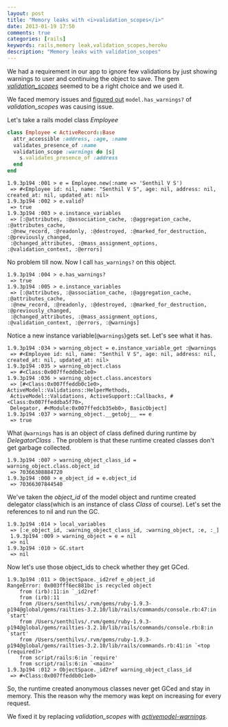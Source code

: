 ```yaml
---
layout: post
title: "Memory leaks with <i>validation_scopes</i>"
date: 2013-01-19 17:50
comments: true
categories: [rails]
keywords: rails,memory leak,validation_scopes,heroku
description: "Memory leaks with validation_scopes"
---
```


We had a requirement in our app to ignore few validations by just showing warnings to user and continuing the object to save.
The gem [_validation_scopes_](https://github.com/gtd/validation_scopes) seemed to be a right choice and we used it.

We faced memory issues and [figured out](/blog/2013/01/19/how-we-debugged-rails-memory-leak/)
<code>model.has_warnings?</code> of _validation_scopes_ was causing issue.

<!--more-->
Let's take a rails model class _Employee_
``` ruby
class Employee < ActiveRecord::Base
  attr_accessible :address, :age, :name
  validates_presence_of :name
  validation_scope :warnings do |s|
    s.validates_presence_of :address
  end
end
```

```
1.9.3p194 :001 > e = Employee.new(:name => 'Senthil V S')
 => #<Employee id: nil, name: "Senthil V S", age: nil, address: nil, created_at: nil, updated_at: nil>
1.9.3p194 :002 > e.valid?
 => true 
1.9.3p194 :003 > e.instance_variables
 => [:@attributes, :@association_cache, :@aggregation_cache, :@attributes_cache, 
 :@new_record, :@readonly, :@destroyed, :@marked_for_destruction, :@previously_changed,
 :@changed_attributes, :@mass_assignment_options, :@validation_context, :@errors] 
```

No problem till now. Now I call <code>has_warnings?</code> on this object.
```
1.9.3p194 :004 > e.has_warnings?
 => true 
1.9.3p194 :005 > e.instance_variables
 => [:@attributes, :@association_cache, :@aggregation_cache, :@attributes_cache,
 :@new_record, :@readonly, :@destroyed, :@marked_for_destruction, :@previously_changed,
 :@changed_attributes, :@mass_assignment_options, :@validation_context, :@errors, :@warnings] 
```

Notice a new instance variable(<code>@warnings</code>)gets set. Let's see what it has.

```
1.9.3p194 :034 > warning_object = e.instance_variable_get :@warnings
 => #<Employee id: nil, name: "Senthil V S", age: nil, address: nil, created_at: nil, updated_at: nil> 
1.9.3p194 :035 > warning_object.class
 => #<Class:0x007ffeddb0c1e0>
1.9.3p194 :036 > warning_object.class.ancestors
 => [#<Class:0x007ffeddb0c1e0>, ActiveModel::Validations::HelperMethods,
 ActiveModel::Validations, ActiveSupport::Callbacks, #<Class:0x007ffeddba5f70>,
 Delegator, #<Module:0x007ffedcb35eb0>, BasicObject]  
1.9.3p194 :037 > warning_object.__getobj__ == e
 => true 
```

What <code>@warnings</code>  has is an object of class defined during runtime by _DelegatorClass_ . 
The problem is that these runtime created classes don't get garbage collected.

```
1.9.3p194 :007 > warning_object_class_id = warning_object.class.object_id
 => 70366308884720 
1.9.3p194 :008 > e_object_id = e.object_id
 => 70366307844540 
```

We've taken the _object_id_ of the model object and runtime created delegator class(which is an instance of class _Class_ of course). Let's set the references to nil and run the GC.

```
1.9.3p194 :014 > local_variables
 => [:e_object_id, :warning_object_class_id, :warning_object, :e, :_]
 1.9.3p194 :009 > warning_object = e = nil
 => nil 
1.9.3p194 :010 > GC.start
 => nil 
```

Now let's use those object_ids to check whether they get GCed.

```
1.9.3p194 :011 > ObjectSpace._id2ref e_object_id
RangeError: 0x003fff6ec881bc is recycled object
	from (irb):11:in `_id2ref'
	from (irb):11
	from /Users/senthilvs/.rvm/gems/ruby-1.9.3-p194@global/gems/railties-3.2.10/lib/rails/commands/console.rb:47:in `start'
	from /Users/senthilvs/.rvm/gems/ruby-1.9.3-p194@global/gems/railties-3.2.10/lib/rails/commands/console.rb:8:in `start'
	from /Users/senthilvs/.rvm/gems/ruby-1.9.3-p194@global/gems/railties-3.2.10/lib/rails/commands.rb:41:in `<top (required)>'
	from script/rails:6:in `require'
	from script/rails:6:in `<main>'
1.9.3p194 :012 > ObjectSpace._id2ref warning_object_class_id
 => #<Class:0x007ffeddb0c1e0> 
```

So, the runtime created anonymous classes never get GCed and stay in memory. This the reason why
the memory was kept on increasing for every request.

We fixed it by replacing _validation_scopes_ with [_activemodel-warnings_](https://github.com/paneq/activemodel-warnings).